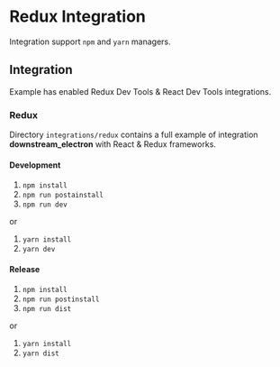 # Redux Integration

Integration support `npm` and `yarn` managers.

## Integration

Example has enabled Redux Dev Tools & React Dev Tools integrations.

### Redux

Directory `integrations/redux` contains a full example of integration **downstream_electron**
with React & Redux frameworks.

#### Development

1. `npm install`
2. `npm run postainstall`
3. `npm run dev`

or

1. `yarn install`
2. `yarn dev`

#### Release

1. `npm install`
2. `npm run postinstall`
3. `npm run dist`

or

1. `yarn install`
2. `yarn dist`

